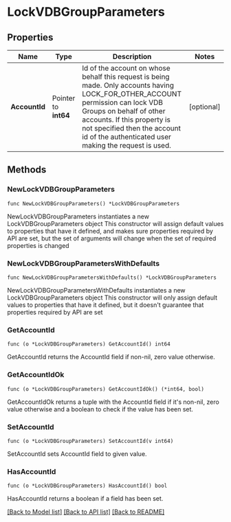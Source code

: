 # LockVDBGroupParameters

## Properties

Name | Type | Description | Notes
------------ | ------------- | ------------- | -------------
**AccountId** | Pointer to **int64** | Id of the account on whose behalf this request is being made. Only accounts having LOCK_FOR_OTHER_ACCOUNT permission can lock VDB Groups on behalf of other accounts. If this property is not specified then the account id of the authenticated user making the request is used. | [optional] 

## Methods

### NewLockVDBGroupParameters

`func NewLockVDBGroupParameters() *LockVDBGroupParameters`

NewLockVDBGroupParameters instantiates a new LockVDBGroupParameters object
This constructor will assign default values to properties that have it defined,
and makes sure properties required by API are set, but the set of arguments
will change when the set of required properties is changed

### NewLockVDBGroupParametersWithDefaults

`func NewLockVDBGroupParametersWithDefaults() *LockVDBGroupParameters`

NewLockVDBGroupParametersWithDefaults instantiates a new LockVDBGroupParameters object
This constructor will only assign default values to properties that have it defined,
but it doesn't guarantee that properties required by API are set

### GetAccountId

`func (o *LockVDBGroupParameters) GetAccountId() int64`

GetAccountId returns the AccountId field if non-nil, zero value otherwise.

### GetAccountIdOk

`func (o *LockVDBGroupParameters) GetAccountIdOk() (*int64, bool)`

GetAccountIdOk returns a tuple with the AccountId field if it's non-nil, zero value otherwise
and a boolean to check if the value has been set.

### SetAccountId

`func (o *LockVDBGroupParameters) SetAccountId(v int64)`

SetAccountId sets AccountId field to given value.

### HasAccountId

`func (o *LockVDBGroupParameters) HasAccountId() bool`

HasAccountId returns a boolean if a field has been set.


[[Back to Model list]](../README.md#documentation-for-models) [[Back to API list]](../README.md#documentation-for-api-endpoints) [[Back to README]](../README.md)


